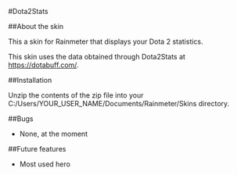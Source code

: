 #Dota2Stats

##About the skin

This a skin for Rainmeter that displays your Dota 2 statistics.

This skin uses the data obtained through Dota2Stats at https://dotabuff.com/.

##Installation

Unzip the contents of the zip file into your C:/Users/YOUR_USER_NAME/Documents/Rainmeter/Skins directory.

##Bugs

* None, at the moment

##Future features

* Most used hero